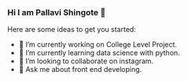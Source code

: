 ### Hi I am Pallavi Shingote 👋

Here are some ideas to get you started:

- 🔭 I’m currently working on College Level Project.
- 🌱 I’m currently learning data science with python.
- 👯 I’m looking to collaborate on instagram.
- 💬 Ask me about front end developing.
